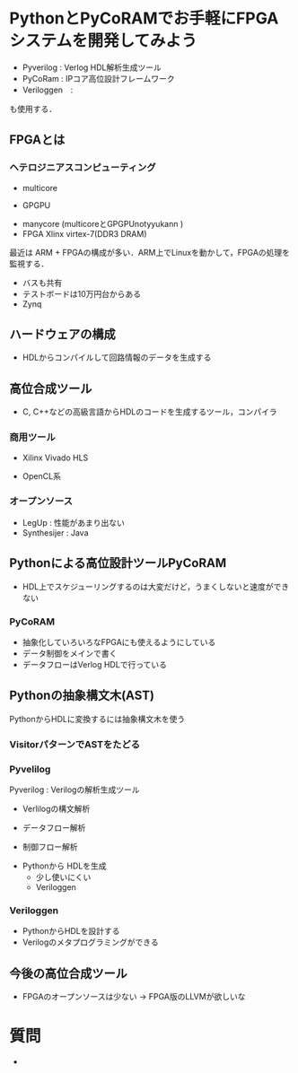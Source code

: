 # PythonとPyCoRAMでお手軽にFPGAシステムを開発してみよう

+ Pyverilog : Verlog HDL解析生成ツール
+ PyCoRam : IPコア高位設計フレームワーク
+ Veriloggen　:

も使用する．

## FPGAとは

### ヘテロジニアスコンピューティング

* multicore
+ GPGPU
* manycore (multicoreとGPGPUnotyyukann )
* FPGA Xlinx virtex-7(DDR3 DRAM)

最近は ARM + FPGAの構成が多い．ARM上でLinuxを動かして，FPGAの処理を監視する．
* バスも共有
* テストボードは10万円台からある
* Zynq

## ハードウェアの構成

+ HDLからコンパイルして回路情報のデータを生成する

## 高位合成ツール

* C, C++などの高級言語からHDLのコードを生成するツール，コンパイラ

### 商用ツール

* Xilinx Vivado HLS

* OpenCL系

### オープンソース

* LegUp : 性能があまり出ない
* Synthesijer : Java

## Pythonによる高位設計ツールPyCoRAM

* HDL上でスケジューリングするのは大変だけど，うまくしないと速度ができない

### PyCoRAM

* 抽象化していろいろなFPGAにも使えるようにしている
* データ制御をメインで書く
* データフローはVerlog HDLで行っている

## Pythonの抽象構文木(AST)

PythonからHDLに変換するには抽象構文木を使う

### VisitorパターンでASTをたどる

### Pyvelilog

Pyverilog : Verilogの解析生成ツール

+ Verlilogの構文解析
* データフロー解析
+ 制御フロー解析
* Pythonから HDLを生成
  + 少し使いにくい
  + Veriloggen

### Veriloggen

+ PythonからHDLを設計する
+ Verilogのメタプログラミングができる

## 今後の高位合成ツール

* FPGAのオープンソースは少ない
   -> FPGA版のLLVMが欲しいな

# 質問

+
